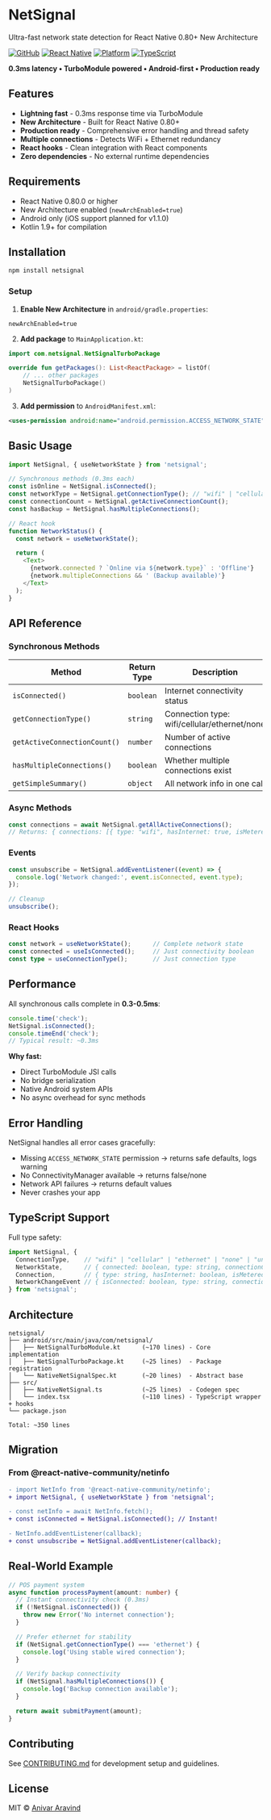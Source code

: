 # NetSignal

Ultra-fast network state detection for React Native 0.80+ New Architecture

[![GitHub](https://img.shields.io/github/license/anivar/netsignal)](LICENSE)
[![React Native](https://img.shields.io/badge/react--native-0.80%2B-blue.svg)](https://reactnative.dev/)
[![Platform](https://img.shields.io/badge/platform-android-green.svg)](https://developer.android.com/)
[![TypeScript](https://img.shields.io/badge/typescript-5.0%2B-blue.svg)](https://www.typescriptlang.org/)

**0.3ms latency • TurboModule powered • Android-first • Production ready**

## Features

- **Lightning fast** - 0.3ms response time via TurboModule
- **New Architecture** - Built for React Native 0.80+
- **Production ready** - Comprehensive error handling and thread safety
- **Multiple connections** - Detects WiFi + Ethernet redundancy
- **React hooks** - Clean integration with React components
- **Zero dependencies** - No external runtime dependencies

## Requirements

- React Native 0.80.0 or higher
- New Architecture enabled (`newArchEnabled=true`)
- Android only (iOS support planned for v1.1.0)
- Kotlin 1.9+ for compilation

## Installation

```bash
npm install netsignal
```

### Setup

1. **Enable New Architecture** in `android/gradle.properties`:
```properties
newArchEnabled=true
```

2. **Add package** to `MainApplication.kt`:
```kotlin
import com.netsignal.NetSignalTurboPackage

override fun getPackages(): List<ReactPackage> = listOf(
    // ... other packages
    NetSignalTurboPackage()
)
```

3. **Add permission** to `AndroidManifest.xml`:
```xml
<uses-permission android:name="android.permission.ACCESS_NETWORK_STATE" />
```

## Basic Usage

```typescript
import NetSignal, { useNetworkState } from 'netsignal';

// Synchronous methods (0.3ms each)
const isOnline = NetSignal.isConnected();
const networkType = NetSignal.getConnectionType(); // "wifi" | "cellular" | "ethernet" | "none"
const connectionCount = NetSignal.getActiveConnectionCount();
const hasBackup = NetSignal.hasMultipleConnections();

// React hook
function NetworkStatus() {
  const network = useNetworkState();

  return (
    <Text>
      {network.connected ? `Online via ${network.type}` : 'Offline'}
      {network.multipleConnections && ' (Backup available)'}
    </Text>
  );
}
```

## API Reference

### Synchronous Methods

| Method | Return Type | Description |
|--------|-------------|-------------|
| `isConnected()` | `boolean` | Internet connectivity status |
| `getConnectionType()` | `string` | Connection type: wifi/cellular/ethernet/none |
| `getActiveConnectionCount()` | `number` | Number of active connections |
| `hasMultipleConnections()` | `boolean` | Whether multiple connections exist |
| `getSimpleSummary()` | `object` | All network info in one call |

### Async Methods

```typescript
const connections = await NetSignal.getAllActiveConnections();
// Returns: { connections: [{ type: "wifi", hasInternet: true, isMetered: false }] }
```

### Events

```typescript
const unsubscribe = NetSignal.addEventListener((event) => {
  console.log('Network changed:', event.isConnected, event.type);
});

// Cleanup
unsubscribe();
```

### React Hooks

```typescript
const network = useNetworkState();      // Complete network state
const connected = useIsConnected();     // Just connectivity boolean
const type = useConnectionType();       // Just connection type
```

## Performance

All synchronous calls complete in **0.3-0.5ms**:

```typescript
console.time('check');
NetSignal.isConnected();
console.timeEnd('check');
// Typical result: ~0.3ms
```

**Why fast:**
- Direct TurboModule JSI calls
- No bridge serialization
- Native Android system APIs
- No async overhead for sync methods

## Error Handling

NetSignal handles all error cases gracefully:

- Missing `ACCESS_NETWORK_STATE` permission → returns safe defaults, logs warning
- No ConnectivityManager available → returns false/none
- Network API failures → returns default values
- Never crashes your app

## TypeScript Support

Full type safety:

```typescript
import NetSignal, {
  ConnectionType,    // "wifi" | "cellular" | "ethernet" | "none" | "unknown"
  NetworkState,      // { connected: boolean, type: string, connectionCount: number, multipleConnections: boolean }
  Connection,        // { type: string, hasInternet: boolean, isMetered: boolean }
  NetworkChangeEvent // { isConnected: boolean, type: string, connectionCount: number }
} from 'netsignal';
```

## Architecture

```
netsignal/
├── android/src/main/java/com/netsignal/
│   ├── NetSignalTurboModule.kt      (~170 lines) - Core implementation
│   ├── NetSignalTurboPackage.kt     (~25 lines)  - Package registration
│   └── NativeNetSignalSpec.kt       (~20 lines)  - Abstract base
├── src/
│   ├── NativeNetSignal.ts           (~25 lines)  - Codegen spec
│   └── index.tsx                    (~110 lines) - TypeScript wrapper + hooks
└── package.json

Total: ~350 lines
```

## Migration

### From @react-native-community/netinfo

```diff
- import NetInfo from '@react-native-community/netinfo';
+ import NetSignal, { useNetworkState } from 'netsignal';

- const netInfo = await NetInfo.fetch();
+ const isConnected = NetSignal.isConnected(); // Instant!

- NetInfo.addEventListener(callback);
+ const unsubscribe = NetSignal.addEventListener(callback);
```

## Real-World Example

```typescript
// POS payment system
async function processPayment(amount: number) {
  // Instant connectivity check (0.3ms)
  if (!NetSignal.isConnected()) {
    throw new Error('No internet connection');
  }

  // Prefer ethernet for stability
  if (NetSignal.getConnectionType() === 'ethernet') {
    console.log('Using stable wired connection');
  }

  // Verify backup connectivity
  if (NetSignal.hasMultipleConnections()) {
    console.log('Backup connection available');
  }

  return await submitPayment(amount);
}
```

## Contributing

See [CONTRIBUTING.md](CONTRIBUTING.md) for development setup and guidelines.

## License

MIT © [Anivar Aravind](https://github.com/anivar)